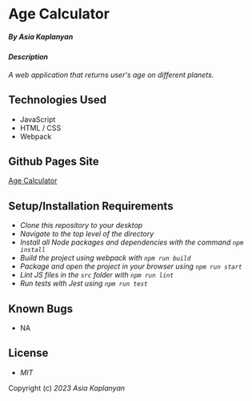 # Age Calculator

##### By _Asia Kaplanyan_

#### _Description_

_A web application that returns user's age on different planets._

## Technologies Used

* JavaScript
* HTML / CSS
* Webpack

## Github Pages Site

[Age Calculator](https://asyakap.github.io/age-calculator)

## Setup/Installation Requirements

* _Clone this repository to your desktop_
* _Navigate to the top level of the directory_
* _Install all Node packages and dependencies with the command ``npm install``_
* _Build the project using webpack with ``npm run build``_
* _Package and open the project in your browser using ``npm run start``_
* _Lint JS files in the ``src`` folder with ``npm run lint``_
* _Run tests with Jest using ``npm run test``_

## Known Bugs

* NA

## License

* _MIT_

Copyright (c) _2023_ _Asia Kaplanyan_
